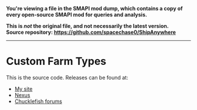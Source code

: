 **You're viewing a file in the SMAPI mod dump, which contains a copy of every open-source SMAPI mod
for queries and analysis.**

**This is _not_ the original file, and not necessarily the latest version.**  
**Source repository: https://github.com/spacechase0/ShipAnywhere**

----

# Custom Farm Types
This is the source code. Releases can be found at:
* [My site](http://spacechase0.com/mods/stardew-valley/ship-anywhere/)
* [Nexus](http://www.nexusmods.com/stardewvalley/mods/1379/)
* [Chucklefish forums](http://community.playstarbound.com/resources/ship-anywhere.4926/)
